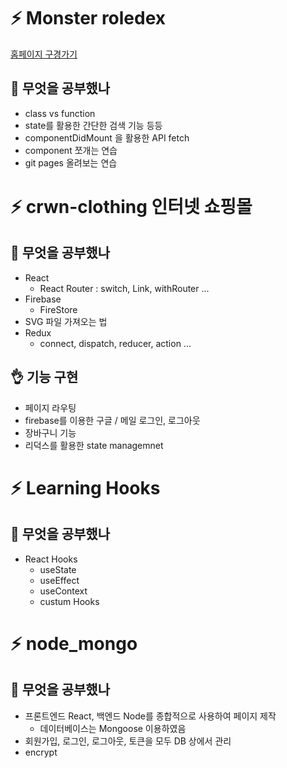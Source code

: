 
# ⚡ Monster roledex
[홈페이지 구경가기](https://mochapoke.github.io/monster-rol/)

## 🌼 무엇을 공부했나
- class vs function
- state를 활용한 간단한 검색 기능 등등
- componentDidMount 을 활용한 API fetch
- component 쪼개는 연습
- git pages 올려보는 연습


# ⚡ crwn-clothing 인터넷 쇼핑몰
## 🌼 무엇을 공부했나
- React
  - React Router : switch, Link, withRouter ...
- Firebase
  - FireStore
- SVG 파일 가져오는 법
- Redux
  - connect, dispatch, reducer, action ...
  
## 👌 기능 구현
- 페이지 라우팅
- firebase를 이용한 구글 / 메일 로그인, 로그아웃
- 장바구니 기능
- 리덕스를 활용한 state managemnet

# ⚡ Learning Hooks
## 🌼 무엇을 공부했나
- React Hooks
   - useState
   - useEffect
   - useContext
   - custum Hooks

# ⚡ node_mongo
## 🌼 무엇을 공부했나
- 프론트엔드 React, 백엔드 Node를 종합적으로 사용하여 페이지 제작 
  - 데이터베이스는 Mongoose 이용하였음
- 회원가입, 로그인, 로그아웃, 토큰을 모두 DB 상에서 관리
- encrypt
  
